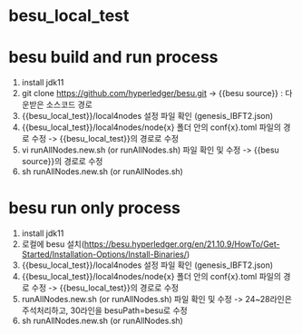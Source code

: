 # besu_local_test

# besu build and run process
1. install jdk11
2. git clone https://github.com/hyperledger/besu.git -> {{besu source}} : 다운받은 소스코드 경로 
3. {{besu_local_test}}/local4nodes 설정 파일 확인 (genesis_IBFT2.json)
4. {{besu_local_test}}/local4nodes/node{x} 폴더 안의 conf{x}.toml 파일의 경로 수정 -> {{besu_local_test}}의 경로로 수정
5. vi runAllNodes.new.sh (or runAllNodes.sh) 파일 확인 및 수정 -> {{besu source}}의 경로로 수정 
6. sh runAllNodes.new.sh (or runAllNodes.sh)

# besu run only process
1. install jdk11
2. 로컬에 besu 설치(https://besu.hyperledger.org/en/21.10.9/HowTo/Get-Started/Installation-Options/Install-Binaries/)
3. {{besu_local_test}}/local4nodes 설정 파일 확인 (genesis_IBFT2.json)
4. {{besu_local_test}}/local4nodes/node{x} 폴더 안의 conf{x}.toml 파일의 경로 수정 -> {{besu_local_test}}의 경로로 수정
5. runAllNodes.new.sh (or runAllNodes.sh) 파일 확인 및 수정 -> 24~28라인은 주석처리하고, 30라인을 besuPath=besu로 수정
6. sh runAllNodes.new.sh (or runAllNodes.sh)
